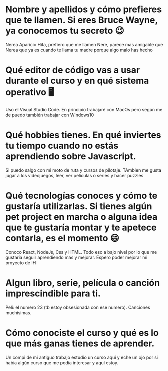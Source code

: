 # Nombre y apellidos y cómo prefieres que te llamen. Si eres Bruce Wayne, ya conocemos tu secreto 😉

Nerea Aparicio Hita, prefiero que me llamen Nere, parece mas amigable que Nerea que ya es cuando te llama tu madre porque algo malo has hecho


# Qué editor de código vas a usar durante el curso y en qué sistema operativo 🖥

Uso el Visual Studio Code. En principio trabajaré con MacOs pero según me de puedo también trabajar con Windows10


# Qué hobbies tienes. En qué inviertes tu tiempo cuando no estás aprendiendo sobre Javascript.

Si puedo salgo con mi moto de ruta y cursos de pilotaje. TAmbien me gusta jugar a los videojuegos, leer, ver peliculas o series y hacer puzzles


# Qué tecnologías conoces y cómo te gustaría utilizarlas. Si tienes algún pet project en marcha o alguna idea que te gustaría montar y te apetece contarla, es el momento 😄

Conoco React, NodeJs, Css y HTML. Todo eso a bajo nivel por lo que me gustaría seguir aprendiendo más y mejorar. Espero poder mejorar mi proyecto de IH

# Algun libro, serie, película o canción imprescindible para ti.

Peli: el numero 23 (tb estoy obsesionada con ese numero). Canciones muchisimas.

# Cómo conociste el curso y qué es lo que más ganas tienes de aprender.

Un compi de mi antiguo trabajo estudio un curso aquí y eche un ojo por si había algún curso que me podía interesar y aquí estoy.